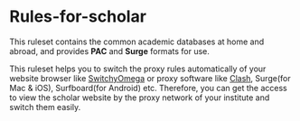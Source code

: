 # Rules-for-scholar
This ruleset contains the common academic databases at home and abroad, and provides  **PAC** and **Surge** formats  for use.

This ruleset helps you to switch the proxy rules automatically of your website browser like [SwitchyOmega](https://github.com/FelisCatus/SwitchyOmega) or proxy software like [Clash](https://github.com/Dreamacro/clash), Surge(for Mac & iOS), Surfboard(for Android) etc. Therefore, you can get the access to view the scholar website by the proxy network of your institute and switch them easily.